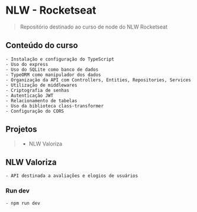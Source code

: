 # NLW - Rocketseat

> Repositório destinado ao curso de node do NLW Rocketseat

## Conteúdo do curso ##

```
- Instalação e configuração do TypeScript
- Uso do express
- Uso do SQLite como banco de dados
- TypeORM como manipulador dos dados
- Organização da API com Controllers, Entities, Repositories, Services
- Utilização de middlewares
- Criptografia de senhas
- Autenticação JWT
- Relacionamento de tabelas
- Uso da biblioteca class-transformer
- Configuração do CORS
```

## Projetos ##

> - NLW Valoriza

## NLW Valoriza ##

```
- API destinada a avaliações e elogios de usuários
```

### Run dev ###

```
- npm run dev
```
